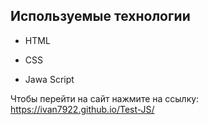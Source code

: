 ## Используемые технологии

* HTML

* CSS 

* Jawa Script

Чтобы перейти на сайт нажмите на ссылку:
https://ivan7922.github.io/Test-JS/

